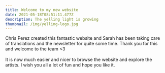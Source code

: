 ```yaml
---
title: Welcome to my new website
date: 2021-05-18T08:51:11.477Z
description: The yelling light is growing
thumbnail: /img/yelling-logo.jpg
---
```

Chris Perez created this fantastic website and Sarah has been taking care of translations and the newsletter for quite some time. Thank you for this and welcome to the team <3\
\
It is now much easier and nicer to browse the website and explore the artists. I wish you all a lot of fun and hope you like it.